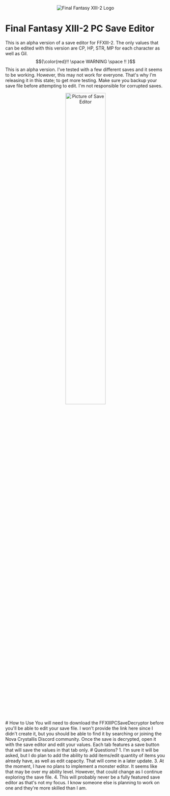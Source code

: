 <p align="center" width="100%">
    <img alt="Final Fantasy XIII-2 Logo" src="https://github.com/user-attachments/assets/4d472bbc-eea0-431f-9ac7-bd9129388ea5">
</p>

# Final Fantasy XIII-2 PC Save Editor
This is an alpha version of a save editor for FFXIII-2. The only values that can be edited with this version are CP, HP, STR, MP for each character as well as Gil.
$${\color{red}!! \space WARNING \space !! }$$
This is an alpha version. I've tested with a few different saves and it seems to be working. However, this may not work for everyone. That's why I'm releasing it in this state; to get more testing. Make sure you backup your save file before attempting to edit. I'm not responsible for corrupted saves.
<p align="center" width="100%">
    <img alt="Picture of Save Editor" src="https://github.com/user-attachments/assets/747c1902-6290-4b2d-8502-975d35634f5d" width="50% height="50%">
</p>
# How to Use
You will need to download the FFXIIIPCSaveDecryptor before you'll be able to edit your save file. I won't provide the link here since I didn't create it, but you should be able to find it by searching or joining the Nova Crystallis Discord community.
Once the save is decrypted, open it with the save editor and edit your values. Each tab features a save button that will save the values in that tab only.
# Questions?
1. I'm sure it will be asked, but I do plan to add the ability to add items/edit quantity of items you already have, as well as edit capacity. That will come in a later update.
3. At the moment, I have no plans to implement a monster editor. It seems like that may be over my ability level. However, that could change as I continue exploring the save file.
4. This will probably never be a fully featured save editor as that's not my focus. I know someone else is planning to work on one and they're more skilled than I am.
